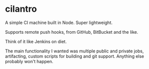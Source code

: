 cilantro
=========

A simple CI machine built in Node. Super lightweight.

Supports remote push hooks, from GitHub, BitBucket and the like.

Think of it like Jenkins on diet.

The main functionality I wanted was multiple public and private jobs, artifacting, custom scripts for building and git support. Anything else probably won't happen.
